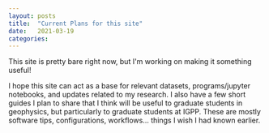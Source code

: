 ```yaml
---
layout: posts
title:  "Current Plans for this site"
date:   2021-03-19
categories:
---
```


This site is pretty bare right now, but I'm working on making it something useful!

I hope this site can act as a base for relevant datasets, programs/jupyter notebooks, and updates related to my research. I also have a few short guides I plan to share that I think will be useful to graduate students in geophysics, but particularly to graduate students at IGPP. These are mostly software tips, configurations, workflows... things I wish I had known earlier.
